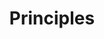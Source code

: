 ---
title: Principles
summary: Principles for Digital Preservation at the National Library of Norway
weight: 97
---